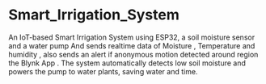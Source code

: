 # Smart_Irrigation_System
An IoT-based Smart Irrigation System using ESP32, a soil moisture sensor and a water pump And sends realtime data of Moisture , Temperature and humidity , also sends an alert if anonymous motion detected around region the Blynk App . The system automatically detects low soil moisture and powers the pump to water plants, saving water and time.
